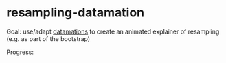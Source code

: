 # resampling-datamation

Goal: use/adapt [datamations](https://github.com/seankross/datamations/) to create an animated explainer of resampling (e.g. as part of the bootstrap)

Progress:
